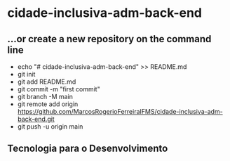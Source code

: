 # cidade-inclusiva-adm-back-end

## …or create a new repository on the command line
- echo "# cidade-inclusiva-adm-back-end" >> README.md
- git init
- git add README.md
- git commit -m "first commit"
- git branch -M main
- git remote add origin https://github.com/MarcosRogerioFerreiraIFMS/cidade-inclusiva-adm-back-end.git
- git push -u origin main

## Tecnologia para o Desenvolvimento
